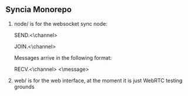 ## Syncia Monorepo

1. node/ is for the websocket sync node:
    
    SEND.<\channel>
    
    JOIN.<\channel>

    Messages arrive in the following format:
    
    RECV.<\channel> <\message>
2. web/ is for the web interface, at the moment it is just WebRTC testing grounds